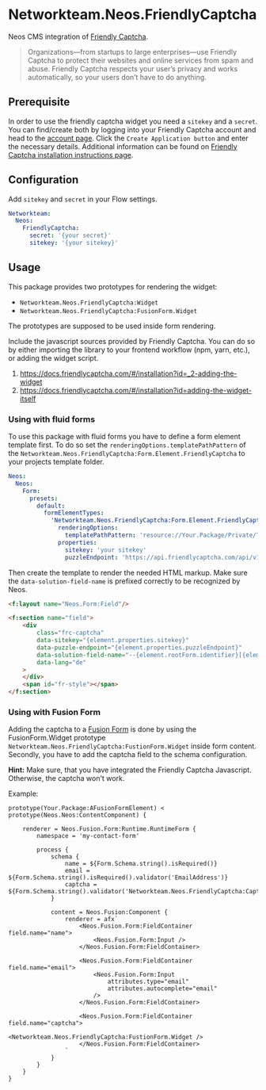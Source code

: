 # Networkteam.Neos.FriendlyCaptcha

Neos CMS integration of [Friendly Captcha](https://friendlycaptcha.com).

> Organizations—from startups to large enterprises—use Friendly Captcha to protect their websites and online services
> from spam and abuse. Friendly Captcha respects your user’s privacy and works automatically, so your users don’t have
> to do anything.


## Prerequisite

In order to use the friendly captcha widget you need a `sitekey` and a `secret`. You can find/create both by logging
into your Friendly Captcha account and head to the [account page](https://app.friendlycaptcha.com/account). Click
the `Create Application button` and enter the necessary details. Additional information can be found on [Friendly
Captcha installation instructions page](https://docs.friendlycaptcha.com/#/installation).

## Configuration

Add `sitekey` and `secret` in your Flow settings.

```yaml
Networkteam:
  Neos:
    FriendlyCaptcha:
      secret: '{your secret}'
      sitekey: '{your sitekey}'
```

## Usage

This package provides two prototypes for rendering the widget:

- `Networkteam.Neos.FriendlyCaptcha:Widget`
- `Networkteam.Neos.FriendlyCaptcha:FusionForm.Widget`

The prototypes are supposed to be used inside form rendering.

Include the javascript sources provided by Friendly Captcha. You can do so by either importing the library to your
frontend workflow (npm, yarn, etc.), or adding the widget script.

1. https://docs.friendlycaptcha.com/#/installation?id=_2-adding-the-widget
2. https://docs.friendlycaptcha.com/#/installation?id=adding-the-widget-itself

### Using with fluid forms

To use this package with fluid forms you have to define a form element template first.
To do so set the `renderingOptions.templatePathPattern` of the `Networkteam.Neos.FriendlyCaptcha:Form.Element.FriendlyCaptcha` to your projects template folder.

```yaml
Neos:
  Neos:
    Form:
      presets:
        default:
          formElementTypes:
            'Networkteam.Neos.FriendlyCaptcha:Form.Element.FriendlyCaptcha':
              renderingOptions:
                templatePathPattern: 'resource://Your.Package/Private/Templates/Form/{@type}.html'
              properties:
                sitekey: 'your sitekey'
                puzzleEndpoint: 'https://api.friendlycaptcha.com/api/v1/puzzle'
```

Then create the template to render the needed HTML markup.
Make sure the `data-solution-field-name` is prefixed correctly to be recognized by Neos.

```html
<f:layout name="Neos.Form:Field"/>

<f:section name="field">
    <div
        class="frc-captcha"
        data-sitekey="{element.properties.sitekey}"
        data-puzzle-endpoint="{element.properties.puzzleEndpoint}"
        data-solution-field-name="--{element.rootForm.identifier}[{element.identifier}]"
        data-lang="de"
    >
    </div>
    <span id="fr-style"></span>
</f:section>
```

### Using with Fusion Form

Adding the captcha to a [Fusion Form](https://github.com/neos/fusion-form) is done by using the FusionForm.Widget
prototype `Networkteam.Neos.FriendlyCaptcha:FustionForm.Widget` inside form content. Secondly, you have to add the
captcha field to the schema configuration.

**Hint:** Make sure, that you have integrated the Friendly Captcha Javascript. Otherwise, the captcha won't work.

Example:

```fusion
prototype(Your.Package:AFusionFormElement) < prototype(Neos.Neos:ContentComponent) {

    renderer = Neos.Fusion.Form:Runtime.RuntimeForm {
        namespace = 'my-contact-form'
        
        process {
            schema {
                name = ${Form.Schema.string().isRequired()}
                email = ${Form.Schema.string().isRequired().validator('EmailAddress')}
                captcha = ${Form.Schema.string().validator('Networkteam.Neos.FriendlyCaptcha:CaptchaSolution')}            
            }
            
            content = Neos.Fusion:Component {
                renderer = afx`
                    <Neos.Fusion.Form:FieldContainer field.name="name">
                        <Neos.Fusion.Form:Input />
                    </Neos.Fusion.Form:FieldContainer>
                    
                    <Neos.Fusion.Form:FieldContainer field.name="email">
                        <Neos.Fusion.Form:Input
                            attributes.type="email"
                            attributes.autocomplete="email"
                        />
                    </Neos.Fusion.Form:FieldContainer>
                    
                    <Neos.Fusion.Form:FieldContainer field.name="captcha">
                        <Networkteam.Neos.FriendlyCaptcha:FustionForm.Widget />
                    </Neos.Fusion.Form:FieldContainer>
                `
            }
        }
    }
}
```
